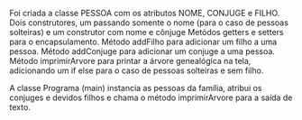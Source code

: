 Foi criada a classe PESSOA com os atributos NOME, CONJUGE e FILHO. Dois construtores, um passando somente o nome (para o caso de pessoas solteiras) e um construtor com nome e cônjuge
Metódos getters e setters para o encapsulamento. 
Método addFilho para adicionar um filho a uma pessoa. 
Método addConjuge para adicionar um conjuge a uma pessoa.
Método imprimirArvore para printar a árvore genealógica na tela, adicionando um if else para o caso de pessoas solteiras e sem filho.

A classe Programa (main) instancia as pessoas da família, atribui os conjuges e devidos filhos  e chama o método imprimirArvore para a saída de texto.
